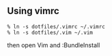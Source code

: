 ## Using vimrc 
    % ln -s dotfiles/.vimrc ~/.vimrc
    % ln -s dotfiles/.vim ~/.vim
then open Vim and
    :BundleInstall
